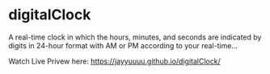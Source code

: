 # digitalClock

A real-time clock in which the hours, minutes, and seconds are indicated by digits in 24-hour format with AM or PM according to your real-time...


Watch Live Privew here:
https://jayyuuuu.github.io/digitalClock/
